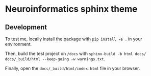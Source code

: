 # Neuroinformatics sphinx theme

## Development
To test me, locally install the package with `pip install -e .` in your environment.

Then, build the test project on `/docs` with `sphinx-build -b html docs/ docs/_build/html --keep-going -w warnings.txt`.

Finally, open the `docs/_build/html/index.html` file in your browser.
